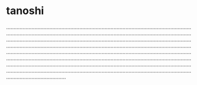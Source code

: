 # tanoshi

........................................................................................................................................................................................................................................................................................................................................................................................................................................................................................................................................................................................................................................................................................................................................................................................................................................................................................................................................................................................................................................................................